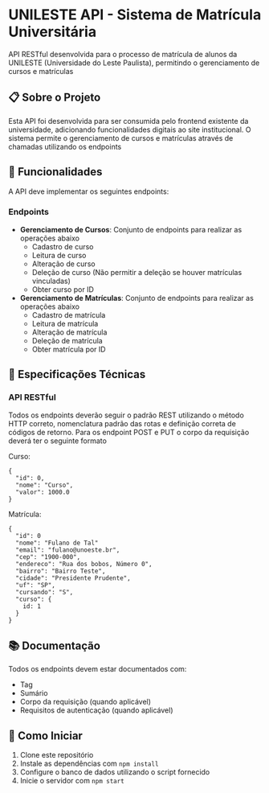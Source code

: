 # UNILESTE API - Sistema de Matrícula Universitária

API RESTful desenvolvida para o processo de matrícula de alunos da UNILESTE (Universidade do Leste Paulista), permitindo o gerenciamento de cursos e matrículas

## 📋 Sobre o Projeto

Esta API foi desenvolvida para ser consumida pelo frontend existente da universidade, adicionando funcionalidades digitais ao site institucional. O sistema permite o gerenciamento de cursos e matrículas através de chamadas utilizando os endpoints

## 🚀 Funcionalidades

A API deve implementar os seguintes endpoints:

### Endpoints

- **Gerenciamento de Cursos**: Conjunto de endpoints para realizar as operações abaixo
  - Cadastro de curso
  - Leitura de curso
  - Alteração de curso
  - Deleção de curso (Não permitir a deleção se houver matrículas vinculadas)
  - Obter curso por ID
- **Gerenciamento de Matrículas**: Conjunto de endpoints para realizar as operações abaixo
  - Cadastro de matrícula
  - Leitura de matrícula
  - Alteração de matrícula
  - Deleção de matrícula
  - Obter matrícula por ID



## 📝 Especificações Técnicas

### API RESTful

Todos os endpoints deverão seguir o padrão REST utilizando o método HTTP correto, nomenclatura padrão das rotas e definição correta de códigos de retorno. 
Para os endpoint POST e PUT o corpo da requisição deverá ter o seguinte formato

Curso:
``` 
{
  "id": 0,
  "nome": "Curso",
  "valor": 1000.0
}
```

Matrícula:
```
{
  "id": 0
  "nome": "Fulano de Tal"
  "email": "fulano@unoeste.br",
  "cep": "1900-000",
  "endereco": "Rua dos bobos, Número 0",
  "bairro": "Bairro Teste",
  "cidade": "Presidente Prudente",
  "uf": "SP",
  "cursando": "S",
  "curso": {
    id: 1
  }
}
```



## 📚 Documentação

Todos os endpoints devem estar documentados com:
- Tag
- Sumário
- Corpo da requisição (quando aplicável)
- Requisitos de autenticação (quando aplicável)

## 🏁 Como Iniciar

1. Clone este repositório
2. Instale as dependências com `npm install`
3. Configure o banco de dados utilizando o script fornecido
4. Inicie o servidor com `npm start`
